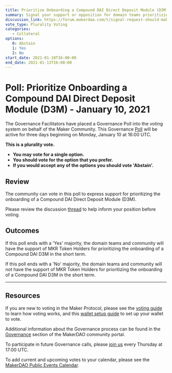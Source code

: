```yaml
---
title: Prioritize Onboarding a Compound DAI Direct Deposit Module (D3M) - January 10, 2021
summary: Signal your support or opposition for domain teams prioritizing the onboarding of a Compound D3M.
discussion_link: https://forum.makerdao.com/t/signal-request-should-maker-prioritize-onboarding-a-compound-d3m/11997
vote_type: Plurality Voting
categories:
   - Collateral
options:
   0: Abstain
   1: Yes
   2: No
start_date: 2021-01-10T16:00:00
end_date: 2021-01-13T16:00:00
---
```

# Poll: Prioritize Onboarding a Compound DAI Direct Deposit Module (D3M) - January 10, 2021

The Governance Facilitators have placed a Governance Poll into the voting system on behalf of the Maker Community. This Governance [Poll](https://community-development.makerdao.com/en/learn/governance/on-chain-gov) will be active for three days beginning on Monday, January 10 at 16:00 UTC.

**This is a plurality vote.** 
- **You may vote for a single option.**
- **You should vote for the option that you prefer.** 
- **If you would accept any of the options you should vote 'Abstain'.**

## Review

The community can vote in this poll to express support for prioritizing the onboarding of a Compound DAI Direct Deposit Module (D3M).

Please review the discussion [thread](https://forum.makerdao.com/t/signal-request-should-maker-prioritize-onboarding-a-compound-d3m/11997) to help inform your position before voting.

## Outcomes

If this poll ends with a 'Yes' majority, the domain teams and community will have the support of MKR Token Holders for prioritizing the onboarding of a Compound DAI D3M in the short term.

If this poll ends with a 'No' majority, the domain teams and community will not have the support of MKR Token Holders for prioritizing the onboarding of a Compound DAI D3M in the short term.

---

## Resources

If you are new to voting in the Maker Protocol, please see the [voting guide](https://community-development.makerdao.com/en/learn/governance/how-voting-works/) to learn how voting works, and this [wallet setup guide](https://community-development.makerdao.com/en/learn/governance/voting-setup/) to set up your wallet to vote.

Additional information about the Governance process can be found in the [Governance](https://community-development.makerdao.com/en/learn/governance) section of the MakerDAO community portal.

To participate in future Governance calls, please [join us](https://github.com/makerdao/community/tree/master/governance/governance-and-risk-meetings) every Thursday at 17:00 UTC.

To add current and upcoming votes to your calendar, please see the [MakerDAO Public Events Calendar](https://calendar.google.com/calendar/embed?src=makerdao.com_3efhm2ghipksegl009ktniomdk%40group.calendar.google.com&ctz=UTC&mode=week&showCalendars=0&showPrint=0).
